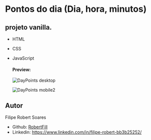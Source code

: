 # Pontos do dia (Dia, hora, minutos)
## projeto vanilla.
- HTML
- CSS
- JavaScript

  #### Preview:
  
  <div>

  ![DayPoints desktop](https://github.com/RobertFill/pontosDoDia2/assets/121053613/04342192-d997-4b1d-b7d3-4b98d0b77b61)

  ![DayPoints mobile2](https://github.com/RobertFill/pontosDoDia2/assets/121053613/fd0bed19-b850-41ad-beec-041200f0b39f)
    </div>
  

## Autor
<p>Filipe Robert Soares</p>

- Github: [RobertFill](https://github.com/RobertFill)
- Linkedin: https://www.linkedin.com/in/filipe-robert-bb3b25252/
